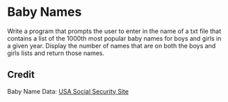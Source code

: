 # Baby Names

Write a program that prompts the user to enter in the name of a txt file that contains a list of the 1000th most popular baby names for boys and girls in a given year. Display the number of names that are on both the boys and girls lists and return those names.


## Credit

Baby Name Data: [USA Social Security Site](https://www.ssa.gov/cgi-bin/popularnames.cgi)